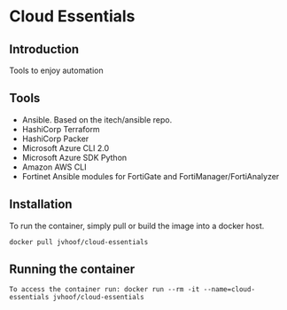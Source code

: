 # Cloud Essentials 

## Introduction
Tools to enjoy automation

## Tools
- Ansible. Based on the itech/ansible repo.
- HashiCorp Terraform
- HashiCorp Packer
- Microsoft Azure CLI 2.0
- Microsoft Azure SDK Python
- Amazon AWS CLI
- Fortinet Ansible modules for FortiGate and FortiManager/FortiAnalyzer

## Installation
To run the container, simply pull or build the image into a docker host. 
```
docker pull jvhoof/cloud-essentials
```

## Running the container

```
To access the container run: docker run --rm -it --name=cloud-essentials jvhoof/cloud-essentials
```